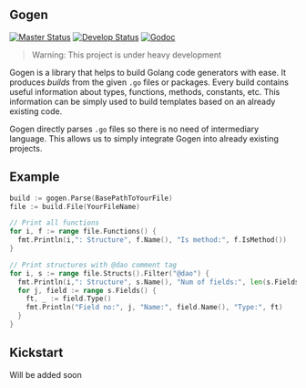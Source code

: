 ## Gogen

[![Master Status](https://travis-ci.org/flowup/gogen.svg?branch=master)](https://travis-ci.org/flowup/gogen)
[![Develop Status](https://travis-ci.org/flowup/gogen.svg?branch=develop)](https://travis-ci.org/flowup/gogen)
[![Godoc](http://img.shields.io/badge/go-documentation-blue.svg?style=flat-square)](https://godoc.org/github.com/flowup/gogen)

> Warning: This project is under heavy development

Gogen is a library that helps to build Golang code generators with ease. It
produces *builds* from the given `.go` files or packages. Every build contains useful
information about types, functions, methods, constants, etc. This information
can be simply used to build templates based on an already existing code.

Gogen directly parses `.go` files so there is no need of intermediary language.
This allows us to simply integrate Gogen into already existing projects.

## Example

```go
build := gogen.Parse(BasePathToYourFile)
file := build.File(YourFileName)

// Print all functions
for i, f := range file.Functions() {
  fmt.Println(i,": Structure", f.Name(), "Is method:", f.IsMethod())
}

// Print structures with @dao comment tag
for i, s := range file.Structs().Filter("@dao") {
  fmt.Println(i,": Structure", s.Name(), "Num of fields:", len(s.Fields()))
  for j, field := range s.Fields() {
    ft, _ := field.Type()
    fmt.Println("Field no:", j, "Name:", field.Name(), "Type:", ft)
  }
}

```
## Kickstart

Will be added soon